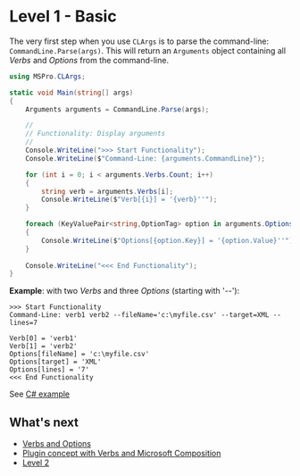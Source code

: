 # Level 1 - Basic

The very first step when you use `CLArgs` is to parse the command-line: `CommandLine.Parse(args)`. This will return an `Arguments` object containing all *Verbs* and *Options* from the command-line.

```csharp
using MSPro.CLArgs;

static void Main(string[] args)
{
	Arguments arguments = CommandLine.Parse(args);

	//
	// Functionality: Display arguments
	// 
	Console.WriteLine(">>> Start Functionality");
	Console.WriteLine($"Command-Line: {arguments.CommandLine}");

	for (int i = 0; i < arguments.Verbs.Count; i++)
	{
		string verb = arguments.Verbs[i];
		Console.WriteLine($"Verb[{i}] = '{verb}''");
	}

	foreach (KeyValuePair<string,OptionTag> option in arguments.Options)
	{
		Console.WriteLine($"Options[{option.Key}] = '{option.Value}''");
	}
	
	Console.WriteLine("<<< End Functionality");
}
```

**Example**: with two *Verbs* and three *Options* (starting with '--'):

```batch
>>> Start Functionality
Command-Line: verb1 verb2 --fileName='c:\myfile.csv' --target=XML --lines=7

Verb[0] = 'verb1'
Verb[1] = 'verb2'
Options[fileName] = 'c:\myfile.csv'
Options[target] = 'XML'
Options[lines] = '7'
<<< End Functionality
```

See [C# example](../../samples/Level1/Sample1)

## What's next

* [Verbs and Options](verbsAndOptions.md)
* [Plugin concept with Verbs and Microsoft Composition](verbsWithComposition.md)
* [Level 2](../level2.md)